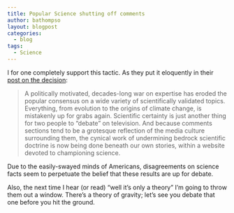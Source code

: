 ```yaml
---
title: Popular Science shutting off comments
author: bathompso
layout: blogpost
categories:
  - blog
tags:
  - Science
---
```

I for one completely support this tactic. As they put it eloquently in their [post on the decision](http://www.popsci.com/science/article/2013-09/why-were-shutting-our-comments?src=SOC&dom=tw):

> A politically motivated, decades-long war on expertise has eroded the popular consensus on a wide variety of scientifically validated topics. Everything, from evolution to the origins of climate change, is mistakenly up for grabs again. Scientific certainty is just another thing for two people to &#8220;debate&#8221; on television. And because comments sections tend to be a grotesque reflection of the media culture surrounding them, the cynical work of undermining bedrock scientific doctrine is now being done beneath our own stories, within a website devoted to championing science.

Due to the easily-swayed minds of Americans, disagreements on science facts seem to perpetuate the belief that these results are up for debate.

Also, the next time I hear (or read) &#8220;well it&#8217;s only a theory&#8221; I&#8217;m going to throw them out a window. There&#8217;s a theory of gravity; let&#8217;s see you debate that one before you hit the ground.
